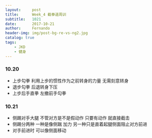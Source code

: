 ```yaml
---
layout:     post
title:      Week_4 截拳道周训
subtitle:   1021
date:       2017-10-21
author:     Fernando
header-img: img/post-bg-re-vs-ng2.jpg
catalog: true
tags:
    - JKD
    - 健身
---
```


### 10.20 
* 上步勾拳  利用上步的惯性作为之前转身的力量 无需刻意转身
* 退步勾拳 后退转身下压
* 上步后手直拳 左撤前手勾拳

### 10.21
* 侧踢对手大腿 不管对方是不是假动作 只要有动作 就直接截击
* 侧踢分两种 一种是像侧踹 加力 另一种只是直着起腿侧面阻止对方前进
* 对手前进时 可以像侧面移动
